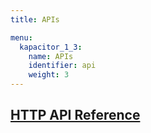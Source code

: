 ```yaml
---
title: APIs

menu:
  kapacitor_1_3:
    name: APIs
    identifier: api
    weight: 3
---
```


## [HTTP API Reference](/kapacitor/v1.3/api/api/)
